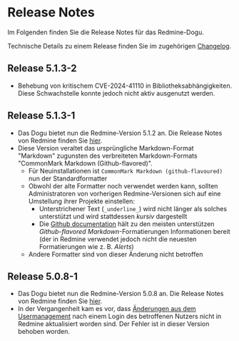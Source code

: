 # Release Notes

Im Folgenden finden Sie die Release Notes für das Redmine-Dogu. 

Technische Details zu einem Release finden Sie im zugehörigen [Changelog](https://docs.cloudogu.com/de/docs/dogus/redmine/CHANGELOG/).

## Release 5.1.3-2
* Behebung von kritischem CVE-2024-41110 in Bibliotheksabhängigkeiten. Diese Schwachstelle konnte jedoch nicht aktiv ausgenutzt werden.

## Release 5.1.3-1

* Das Dogu bietet nun die Redmine-Version 5.1.2 an. Die Release Notes von Redmine finden Sie [hier](https://www.redmine.org/projects/redmine/wiki/Changelog_5_1#512-2024-06-XXXXXXXXXXXXXXXXXXXXXXXXXXXXXXXXXXXXXXX_REPLACE_ME).
* Diese Version veraltet das ursprüngliche Markdown-Format "Markdown" zugunsten des verbreiteten Markdown-Formats "CommonMark Markdown (Github-flavored)".
   - Für Neuinstallationen ist `CommonMark Markdown (github-flavoured)` nun der Standardformatter  
   - Obwohl der alte Formatter noch verwendet werden kann, sollten Administratoren von vorherigen Redmine-Versionen sich auf eine Umstellung ihrer Projekte einstellen:
      - Unterstrichener Text (`_underline_`) wird nicht länger als solches unterstützt und wird stattdessen *kursiv* dargestellt
      - Die [Github documentation](https://docs.github.com/de/get-started/writing-on-github/getting-started-with-writing-and-formatting-on-github/basic-writing-and-formatting-syntax) hält zu den meisten unterstützen _Github-flavored Markdown_-Formatierungen Informationen bereit (der in Redmine verwendet jedoch nicht die neuesten Formatierungen wie z. B. _Alerts_)
   - Andere Formatter sind von dieser Änderung nicht betroffen

## Release 5.0.8-1

* Das Dogu bietet nun die Redmine-Version 5.0.8 an. Die Release Notes von Redmine finden Sie [hier](https://www.redmine.org/projects/redmine/wiki/Changelog_5_0#508-2024-03-04).
* In der Vergangenheit kam es vor, dass [Änderungen aus dem Usermanagement](https://docs.cloudogu.com/de/usermanual/usermgt/documentation/#synchronisation-von-accounts-und-gruppen) nach einem Login des betroffenen Nutzers nicht in Redmine aktualisiert worden sind. Der Fehler ist in dieser Version behoben worden.